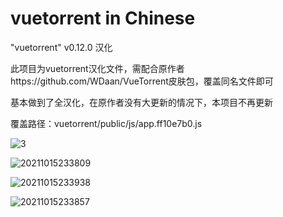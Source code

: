 # vuetorrent in Chinese
"vuetorrent" v0.12.0 汉化



此项目为vuetorrent汉化文件，需配合原作者https://github.com/WDaan/VueTorrent皮肤包，覆盖同名文件即可



基本做到了全汉化，在原作者没有大更新的情况下，本项目不再更新



覆盖路径：vuetorrent/public/js/app.ff10e7b0.js




![3](https://user-images.githubusercontent.com/49085711/137514953-7b8deb59-26e8-455b-9dce-39fc2a5e02d1.png)





![20211015233809](https://user-images.githubusercontent.com/49085711/137514958-0fa76054-d337-4162-8441-fa4d56353003.png)





![20211015233938](https://user-images.githubusercontent.com/49085711/137514963-bbce0e9c-67ce-4a9c-bbb5-859c0373a246.png)




![20211015233857](https://user-images.githubusercontent.com/49085711/137514969-db48e1d0-0d49-440c-838d-bdc268f45f08.png)


